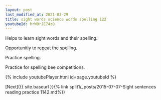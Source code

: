 ```yaml
---
layout: post
last_modified_at: 2021-03-29
title: sight words science words spelling 122
youtubeId: hrW9rJE74zQ
---
```

 
 
Helps to learn sight words and their spelling.

Opportunitiy to repeat the spelling. 

Practice spelling. 
 
Practice for spelling bee competitions. 
 
{% include youtubePlayer.html id=page.youtubeId %}
 
 

[Next]({{ site.baseurl }}{% link  split1/_posts/2015-07-07-Sight sentences reading practice 1142.md%})
 

